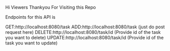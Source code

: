 Hi Viewers Thankyou For Visiting this Repo 

Endpoints for this API is 

GET:http://localhost:8080/task
ADD:http://localhost:8080/task             (just do post request here)
DELETE:http://localhost:8080/task/id       (Provide id of the task you want to delete)
UPDATE:http://localhost:8080/task/id       (Provide id of the task you want to update)